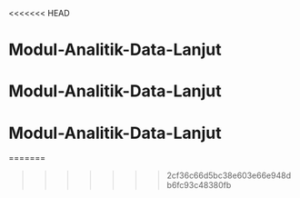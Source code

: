 <<<<<<< HEAD
# Modul-Analitik-Data-Lanjut
# Modul-Analitik-Data-Lanjut
# Modul-Analitik-Data-Lanjut
=======

>>>>>>> 2cf36c66d5bc38e603e66e948db6fc93c48380fb
